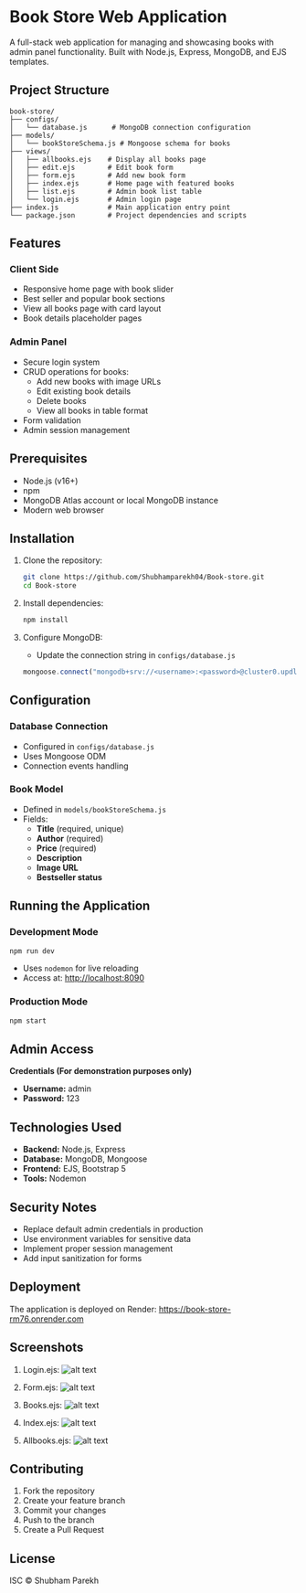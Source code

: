# Book Store Web Application

A full-stack web application for managing and showcasing books with admin panel functionality. Built with Node.js, Express, MongoDB, and EJS templates.

## Project Structure
```
book-store/
├── configs/
│   └── database.js      # MongoDB connection configuration
├── models/
│   └── bookStoreSchema.js # Mongoose schema for books
├── views/
│   ├── allbooks.ejs    # Display all books page
│   ├── edit.ejs        # Edit book form
│   ├── form.ejs        # Add new book form
│   ├── index.ejs       # Home page with featured books
│   ├── list.ejs        # Admin book list table
│   └── login.ejs       # Admin login page
├── index.js            # Main application entry point
└── package.json        # Project dependencies and scripts
```

## Features

### Client Side
- Responsive home page with book slider
- Best seller and popular book sections
- View all books page with card layout
- Book details placeholder pages

### Admin Panel
- Secure login system
- CRUD operations for books:
  - Add new books with image URLs
  - Edit existing book details
  - Delete books
  - View all books in table format
- Form validation
- Admin session management

## Prerequisites

- Node.js (v16+)
- npm
- MongoDB Atlas account or local MongoDB instance
- Modern web browser

## Installation

1. Clone the repository:
   ```bash
   git clone https://github.com/Shubhamparekh04/Book-store.git
   cd Book-store
   ```

2. Install dependencies:
   ```bash
   npm install
   ```

3. Configure MongoDB:
   - Update the connection string in `configs/database.js`
   ```js
   mongoose.connect("mongodb+srv://<username>:<password>@cluster0.updlh.mongodb.net/book-store");
   ```

## Configuration

### Database Connection
- Configured in `configs/database.js`
- Uses Mongoose ODM
- Connection events handling

### Book Model
- Defined in `models/bookStoreSchema.js`
- Fields:
  - **Title** (required, unique)
  - **Author** (required)
  - **Price** (required)
  - **Description**
  - **Image URL**
  - **Bestseller status**

## Running the Application

### Development Mode
```bash
npm run dev
```
- Uses `nodemon` for live reloading
- Access at: [http://localhost:8090](http://localhost:8090)

### Production Mode
```bash
npm start
```

## Admin Access
**Credentials (For demonstration purposes only)**
- **Username:** admin
- **Password:** 123

## Technologies Used
- **Backend:** Node.js, Express
- **Database:** MongoDB, Mongoose
- **Frontend:** EJS, Bootstrap 5
- **Tools:** Nodemon

## Security Notes
- Replace default admin credentials in production
- Use environment variables for sensitive data
- Implement proper session management
- Add input sanitization for forms

## Deployment
The application is deployed on Render:
https://book-store-rm76.onrender.com

## Screenshots
1. Login.ejs:
![alt text](image.png)

2. Form.ejs:
![alt text](image-1.png)

3. Books.ejs:
![alt text](image-2.png) 

4. Index.ejs:
![alt text](image-3-1.png)

5. Allbooks.ejs:
![alt text](image-4.png)

## Contributing
1. Fork the repository
2. Create your feature branch
3. Commit your changes
4. Push to the branch
5. Create a Pull Request

## License
ISC © Shubham Parekh


